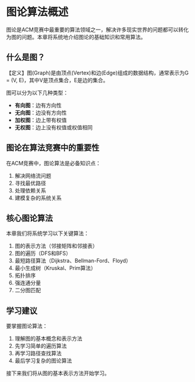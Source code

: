 # 图论算法概述

图论是ACM竞赛中最重要的算法领域之一，解决许多现实世界的问题都可以转化为图的问题。本章将系统地介绍图论的基础知识和常用算法。

## 什么是图？

【定义】图(Graph)是由顶点(Vertex)和边(Edge)组成的数据结构，通常表示为G = (V, E)，其中V是顶点集合，E是边的集合。

图可以分为以下几种类型：
- **有向图**：边有方向性
- **无向图**：边没有方向性
- **加权图**：边上带有权值
- **无权图**：边上没有权值或权值相同

## 图论在算法竞赛中的重要性

在ACM竞赛中，图论算法是必备知识点：
1. 解决网络流问题
2. 寻找最优路径
3. 处理依赖关系
4. 建模复杂的系统关系

## 核心图论算法

本章我们将系统学习以下关键算法：
1. 图的表示方法（邻接矩阵和邻接表）
2. 图的遍历（DFS和BFS）
3. 最短路径算法（Dijkstra、Bellman-Ford、Floyd）
4. 最小生成树（Kruskal、Prim算法）
5. 拓扑排序
6. 强连通分量
7. 二分图匹配

## 学习建议

要掌握图论算法：
1. 理解图的基本概念和表示方法
2. 先学习简单的遍历算法
3. 再学习路径查找算法
4. 最后学习复杂的图论算法

接下来我们将从图的基本表示方法开始学习。
